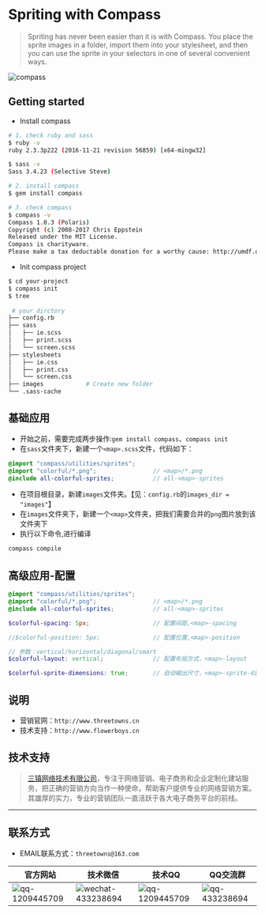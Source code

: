 # Spriting with Compass
>Spriting has never been easier than it is with Compass. You place the sprite images in a folder, import them into your stylesheet, and then you can use the sprite in your selectors in one of several convenient ways.

![compass](http://riny.net/img/2014/compass.png)

## Getting started
* Install compass
 ```bash
 # 1. check ruby and sass
 $ ruby -v
 ruby 2.3.3p222 (2016-11-21 revision 56859) [x64-mingw32]

 $ sass -v
 Sass 3.4.23 (Selective Steve)

 # 2. install compass
 $ gem install compass

 # 3. check compass
 $ compass -v
 Compass 1.0.3 (Polaris)
 Copyright (c) 2008-2017 Chris Eppstein
 Released under the MIT License.
 Compass is charityware.
 Please make a tax deductable donation for a worthy cause: http://umdf.org/compass
```

* Init compass project
```bash
$ cd your-project
$ compass init
$ tree
 
 # your dirctory
├── config.rb
├── sass
│   ├── ie.scss
│   ├── print.scss
│   └── screen.scss
├── stylesheets
│   ├── ie.css
│   ├── print.css
│   └── screen.css
├── images            # Create new folder
└── .sass-cache
```

## 基础应用
* 开始之前，需要完成两步操作:`gem install compass`、`compass init`
* 在`sass`文件夹下，新建一个`<map>.scss`文件，代码如下：
```scss
@import "compass/utilities/sprites";
@import "colorful/*.png";                // <map>/*.png
@include all-colorful-sprites;           // all-<map>-sprites
```
* 在项目根目录，新建`images`文件夹。【见：`config.rb`的`images_dir = "images"`】
* 在`images`文件夹下，新建一个`<map>`文件夹，把我们需要合并的`png`图片放到该文件夹下
* 执行以下命令,进行编译
```bash
compass compile
```

## 高级应用-配置
```scss
@import "compass/utilities/sprites";
@import "colorful/*.png";                // <map>/*.png
@include all-colorful-sprites;           // all-<map>-sprites

$colorful-spacing: 5px;                  // 配置间距,<map>-spacing

//$colorful-position: 5px;               // 配置位置,<map>-position

// 参数：vertical/horizontal/diagonal/smart
$colorful-layout: vertical;              // 配置布局方式，<map>-layout

$colorful-sprite-dimensions: true;       // 自动输出尺寸，<map>-sprite-dimensions
```


## 说明
* 营销官网：`http://www.threetowns.cn`
* 技术支持：`http://www.flowerboys.cn`

## 技术支持
>[三镇网络技术有限公司](http://www.threetowns.cn)，专注于网络营销、电子商务和企业定制化建站服务，把正确的营销方向当作一种使命，帮助客户提供专业的网络营销方案。其雄厚的实力，专业的营销团队一直活跃于各大电子商务平台的前线。

***

## 联系方式

* EMAIL联系方式：`threetowns@163.com`

| 官方网站 | 技术微信 | 技术QQ | QQ交流群 |
|--------|--------|--------|--------|
|![qq-1209445709](https://github.com/threetowns/About/raw/master/qrCode/website_threetowns.cn.jpg)|![wechat-433238694](https://github.com/threetowns/About/raw/master/qrCode/wechat_yonger_lei.jpg)|   ![qq-1209445709](https://github.com/threetowns/About/raw/master/qrCode/qq_1209445709.jpg)     |    ![qq-433238694](https://github.com/threetowns/About/raw/master/qrCode/qqGroup_433238694.jpg)    |
